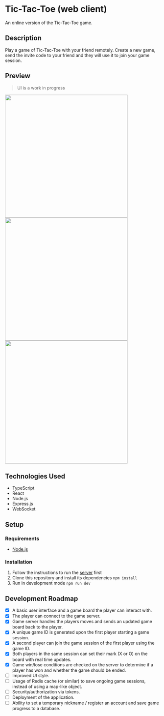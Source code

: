 # Tic-Tac-Toe (web client)

An online version of the Tic-Tac-Toe game.

## Description

Play a game of Tic-Tac-Toe with your friend remotely. Create a new game, send the invite code to your friend and they will use it to join your game session.

## Preview

> UI is a work in progress

<img width=400 src="https://github.com/user-attachments/assets/501c7f4f-1399-4f00-88fa-56d63df7d74f"></img>
<img width=400 src="https://github.com/user-attachments/assets/5041da39-5801-4481-9d19-fc5d7b3a61c3"></img>
<img width=400 src="https://github.com/user-attachments/assets/294480cc-3355-4fa7-a4db-04075d0f8f0e"></img>

## Technologies Used

- TypeScript
- React
- Node.js
- Express.js
- WebSocket

## Setup

### Requirements

- [Node.js](https://nodejs.org/en)

### Installation

1. Follow the instructions to run the [server](https://github.com/ehirvi/tictactoe-server) first
2. Clone this repository and install its dependencies ```npm install```
3. Run in development mode ```npm run dev```

## Development Roadmap

- [x] A basic user interface and a game board the player can interact with.
- [x] The player can connect to the game server.
- [x] Game server handles the players moves and sends an updated game board back to the player.
- [x] A unique game ID is generated upon the first player starting a game session.
- [x] A second player can join the game session of the first player using the game ID.
- [x] Both players in the same session can set their mark (X or O) on the board with real time updates.
- [x] Game win/lose conditions are checked on the server to determine if a player has won and whether the game should be ended.
- [ ] Improved UI style.
- [ ] Usage of Redis cache (or similar) to save ongoing game sessions, instead of using a map-like object.
- [ ] Security/authorization via tokens.
- [ ] Deployment of the application.
- [ ] Ability to set a temporary nickname / register an account and save game progress to a database.
